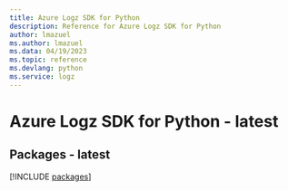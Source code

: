 ```yaml
---
title: Azure Logz SDK for Python
description: Reference for Azure Logz SDK for Python
author: lmazuel
ms.author: lmazuel
ms.data: 04/19/2023
ms.topic: reference
ms.devlang: python
ms.service: logz
---
```

# Azure Logz SDK for Python - latest
## Packages - latest
[!INCLUDE [packages](logz-index.md)]